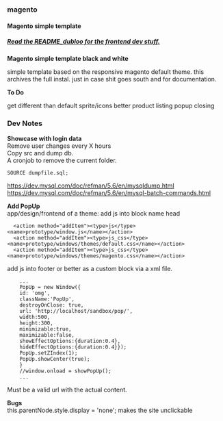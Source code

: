 ### magento
#### Magento simple template
  
##### [Read the README_dubloo for the frontend dev stuff.](https://github.com/mthjn/magento/blob/master/README_dubloo.md)  
  
**Magento simple template black and white**   
  
simple template based on the responsive magento default theme.
this archives the full instal. just in case shit goes south and for documentation.
  
  
**To Do**  
  
get different than default sprite/icons
better product listing
popup closing   
   
### Dev Notes
   
   
**Showcase with login data**  
Remove user changes every X hours  
Copy src and dump db.  
A cronjob to remove the current folder.  
  
    SOURCE dumpfile.sql;
   
https://dev.mysql.com/doc/refman/5.6/en/mysqldump.html  
https://dev.mysql.com/doc/refman/5.6/en/mysql-batch-commands.html  
   
   
**Add PopUp**  
app/design/frontend of a theme: add js into block name head

      <action method="addItem"><type>js</type><name>prototype/window.js</name></action>
      <action method="addItem"><type>js_css</type><name>prototype/windows/themes/default.css</name></action>
      <action method="addItem"><type>js_css</type><name>prototype/windows/themes/magento.css</name></action>
  
add js into footer or better as a custom block via a xml file.
      
      
   
        ...
        PopUp = new Window({
        id: 'omg',
        className:'PopUp',
        destroyOnClose: true,
        url: 'http://localhost/sandbox/pop/',
        width:500,
        height:300,
        minimizable:true,
        maximizable:false,
        showEffectOptions:{duration:0.4},
        hideEffectOptions:{duration:0.4}});
        PopUp.setZIndex(1);
        PopUp.showCenter(true);
        }
        //window.onload = showPopUp();
        ...
          
        
Must be a valid url with the actual content. 
    
**Bugs**   
this.parentNode.style.display = 'none'; makes the site unclickable  
